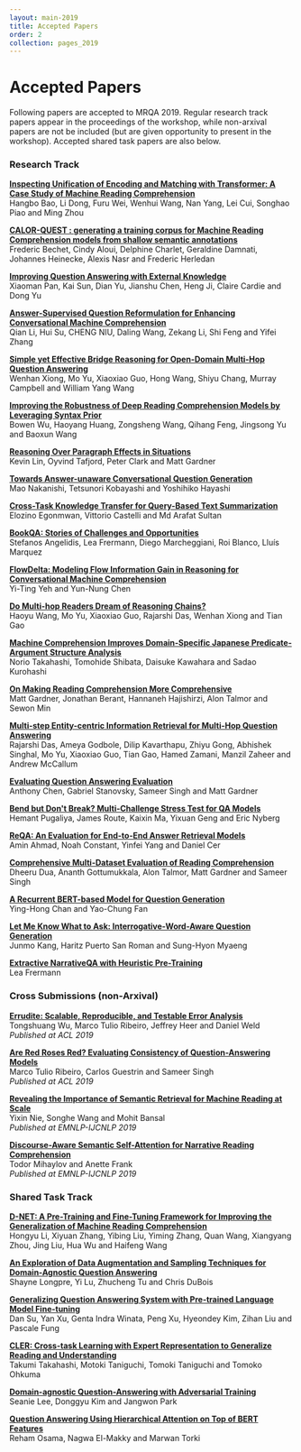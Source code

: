 ```yaml
---
layout: main-2019
title: Accepted Papers
order: 2
collection: pages_2019
---
```

# Accepted Papers

Following papers are accepted to MRQA 2019.
Regular research track papers appear in the proceedings of the workshop,
while non-arxival papers are not be included (but are given opportunity to present in the workshop).
Accepted shared task papers are also below.

### Research Track

**[Inspecting Unification of Encoding and Matching with Transformer: A Case Study of Machine Reading Comprehension](/assets/papers/3_Paper.pdf)**<br>
Hangbo Bao, Li Dong, Furu Wei, Wenhui Wang, Nan Yang, Lei Cui, Songhao Piao and Ming Zhou


**[CALOR-QUEST : generating a training corpus for Machine Reading Comprehension models from shallow semantic annotations](/assets/papers/6_Paper.pdf)**<br>
Frederic Bechet, Cindy Aloui, Delphine Charlet, Geraldine Damnati, Johannes Heinecke, Alexis Nasr and Frederic Herledan


**[Improving Question Answering with External Knowledge](/assets/papers/14_Paper.pdf)**<br>
Xiaoman Pan, Kai Sun, Dian Yu, Jianshu Chen, Heng Ji, Claire Cardie and Dong Yu


**[Answer-Supervised Question Reformulation for Enhancing Conversational Machine Comprehension](/assets/papers/18_Paper.pdf)**<br>
Qian Li, Hui Su, CHENG NIU, Daling Wang, Zekang Li, Shi Feng and Yifei Zhang


**[Simple yet Effective Bridge Reasoning for Open-Domain Multi-Hop Question Answering](/assets/papers/19_Paper.pdf)**<br>
Wenhan Xiong, Mo Yu, Xiaoxiao Guo, Hong Wang, Shiyu Chang, Murray Campbell and William Yang Wang


**[Improving the Robustness of Deep Reading Comprehension Models by Leveraging Syntax Prior](/assets/papers/23_Paper.pdf)**<br>
Bowen Wu, Haoyang Huang, Zongsheng Wang, Qihang Feng, Jingsong Yu and Baoxun Wang


**[Reasoning Over Paragraph Effects in Situations](/assets/papers/25_Paper.pdf)**<br>
Kevin Lin, Oyvind Tafjord, Peter Clark and Matt Gardner


**[Towards Answer-unaware Conversational Question Generation](/assets/papers/26_Paper.pdf)**<br>
Mao Nakanishi, Tetsunori Kobayashi and Yoshihiko Hayashi


**[Cross-Task Knowledge Transfer for Query-Based Text Summarization](/assets/papers/28_Paper.pdf)**<br>
Elozino Egonmwan, Vittorio Castelli and Md Arafat Sultan


**[BookQA: Stories of Challenges and Opportunities](/assets/papers/29_Paper.pdf)**<br>
Stefanos Angelidis, Lea Frermann, Diego Marcheggiani, Roi Blanco, Lluís Marquez


**[FlowDelta: Modeling Flow Information Gain in Reasoning for Conversational Machine Comprehension](/assets/papers/30_Paper.pdf)**<br>
Yi-Ting Yeh and Yun-Nung Chen


**[Do Multi-hop Readers Dream of Reasoning Chains?](/assets/papers/34_Paper.pdf)**<br>
Haoyu Wang, Mo Yu, Xiaoxiao Guo, Rajarshi Das, Wenhan Xiong and Tian Gao


**[Machine Comprehension Improves Domain-Specific Japanese Predicate-Argument Structure Analysis](/assets/papers/42_Paper.pdf)**<br>
Norio Takahashi, Tomohide Shibata, Daisuke Kawahara and Sadao Kurohashi


**[On Making Reading Comprehension More Comprehensive](/assets/papers/43_Paper.pdf)**<br>
Matt Gardner, Jonathan Berant, Hannaneh Hajishirzi, Alon Talmor and Sewon Min


**[Multi-step Entity-centric Information Retrieval for Multi-Hop Question Answering](/assets/papers/44_Paper.pdf)**<br>
Rajarshi Das, Ameya Godbole, Dilip Kavarthapu, Zhiyu Gong, Abhishek Singhal, Mo Yu, Xiaoxiao Guo, Tian Gao, Hamed Zamani, Manzil Zaheer and Andrew McCallum


**[Evaluating Question Answering Evaluation](/assets/papers/45_Paper.pdf)**<br>
Anthony Chen, Gabriel Stanovsky, Sameer Singh and Matt Gardner


**[Bend but Don't Break? Multi-Challenge Stress Test for QA Models](/assets/papers/46_Paper.pdf)**<br>
Hemant Pugaliya, James Route, Kaixin Ma, Yixuan Geng and Eric Nyberg


**[ReQA: An Evaluation for End-to-End Answer Retrieval Models](/assets/papers/47_Paper.pdf)**<br>
Amin Ahmad, Noah Constant, Yinfei Yang and Daniel Cer


**[Comprehensive Multi-Dataset Evaluation of Reading Comprehension](/assets/papers/48_Paper.pdf)**<br>
Dheeru Dua, Ananth Gottumukkala, Alon Talmor, Matt Gardner and Sameer Singh


**[A Recurrent BERT-based Model for Question Generation](/assets/papers/50_Paper.pdf)**<br>
Ying-Hong Chan and Yao-Chung Fan


**[Let Me Know What to Ask: Interrogative-Word-Aware Question Generation](/assets/papers/52_Paper.pdf)**<br>
Junmo Kang, Haritz Puerto San Roman and Sung-Hyon Myaeng


**[Extractive NarrativeQA with Heuristic Pre-Training](/assets/papers/59_Paper.pdf)**<br>
Lea Frermann


### Cross Submissions (non-Arxival)
**[Errudite: Scalable, Reproducible, and Testable Error Analysis](https://www.aclweb.org/anthology/P19-1073.pdf)**<br>
Tongshuang Wu, Marco Tulio Ribeiro, Jeffrey Heer and Daniel Weld<br>
*Published at ACL 2019*


**[Are Red Roses Red? Evaluating Consistency of Question-Answering Models](https://www.aclweb.org/anthology/P19-1621.pdf)**<br>
Marco Tulio Ribeiro, Carlos Guestrin and Sameer Singh<br>
*Published at ACL 2019*


**[Revealing the Importance of Semantic Retrieval for Machine Reading at Scale](https://arxiv.org/pdf/1909.08041.pdf)**<br>
Yixin Nie, Songhe Wang and Mohit Bansal<br>
*Published at EMNLP-IJCNLP 2019*



**[Discourse-Aware Semantic Self-Attention for Narrative Reading Comprehension](https://arxiv.org/pdf/1908.10721.pdf)**<br>
Todor Mihaylov and Anette Frank<br>
*Published at EMNLP-IJCNLP 2019*

### Shared Task Track
**[D-NET: A Pre-Training and Fine-Tuning Framework for Improving the Generalization of Machine Reading Comprehension](/assets/papers/64_Paper.pdf)**<br>
Hongyu Li, Xiyuan Zhang, Yibing Liu, Yiming Zhang, Quan Wang, Xiangyang Zhou, Jing Liu, Hua Wu and Haifeng Wang


**[An Exploration of Data Augmentation and Sampling Techniques for Domain-Agnostic Question Answering](/assets/papers/65_Paper.pdf)**<br>
Shayne Longpre, Yi Lu, Zhucheng Tu and Chris DuBois

**[Generalizing Question Answering System with Pre-trained Language Model Fine-tuning](/assets/papers/63_Paper.pdf)**<br>
Dan Su, Yan Xu, Genta Indra Winata, Peng Xu, Hyeondey Kim, Zihan Liu and Pascale Fung

**[CLER: Cross-task Learning with Expert Representation to Generalize Reading and Understanding](/assets/papers/60_Paper.pdf)**<br>
Takumi Takahashi, Motoki Taniguchi, Tomoki Taniguchi and Tomoko Ohkuma

**[Domain-agnostic Question-Answering with Adversarial Training](/assets/papers/62_Paper.pdf)**<br>
Seanie Lee, Donggyu Kim and Jangwon Park

**[Question Answering Using Hierarchical Attention on Top of BERT Features](/assets/papers/61_Paper.pdf)**<br>
Reham Osama, Nagwa El-Makky and Marwan Torki

